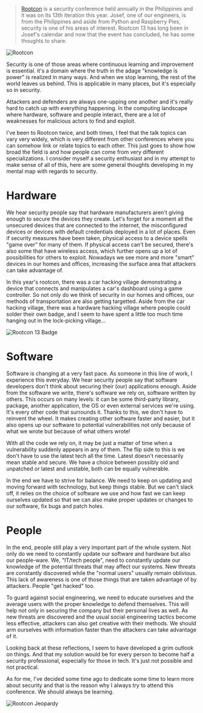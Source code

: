 > [Rootcon](https://www.rootcon.org) is a security conference held annually in the Philippines and it was on its 13th iteration this year. Josef, one of our engineers, is from the Philippines and aside from Python and Raspberry Pies, security is one of his areas of interest. Rootcon 13 has long been in Josef's calendar and now that the event has concluded, he has some thoughts to share.

![Rootcon]({filename}/images/rootcon/rootcon.JPG "Rootcon")

Security is one of those areas where continuous learning and improvement is essential. it's a domain where the truth in the adage "knowledge is power" is realized in many ways. And when we stop learning, the rest of the world leaves us behind. This is applicable in many places, but it's especially so in security.

Attackers and defenders are always one-upping one another and it's really hard to catch up with everything happening. In the computing landscape where hardware, software and people interact, there are a lot of weaknesses for malicious actors to find and exploit.

I've been to Rootcon twice, and both times, I feel that the talk topics can vary very widely, which is very different from other conferences where you can somehow link or relate topics to each other. This just goes to show how broad the field is and how people can come from very different specializations. I consider myself a security enthusiast and in my attempt to make sense of all of this, here are some general thoughts developing in my mental map with regards to security.

# Hardware

We hear security people say that hardware manufacturers aren't giving enough to secure the devices they create. Let's forget for a moment all the unsecured devices that are connected to the internet, the misconfigured devices or devices with default credentials deployed in a lot of places. Even if security measures have been taken, physical access to a device spells "game over" for many of them. If physical access can't be secured, there's also some that have wireless access, which further opens up a lot of possibilities for others to exploit. Nowadays we see more and more "smart" devices in our homes and offices, increasing the surface area that attackers can take advantage of.

In this year's rootcon, there was a car hacking village demonstrating a device that connects and manipulates a car's dashboard using a game controller. So not only do we think of security in our homes and offices, our methods of transportation are also getting targetted. Aside from the car hacking village, there was a hardware hacking village where people could solder their own badge, and I seem to have spent a little too much time hanging out in the lock-picking village...

![Rootcon 13 Badge]({filename}/images/rootcon_badge.JPG "Badges are a thing in security conferences. Here's the Rootcon 13 Badge!")

# Software

Software is changing at a very fast pace. As someone in this line of work, I experience this everyday. We hear security people say that software developers don't think about securing their (our) applications enough. Aside from the software we write, there's software we rely on, software written by others. This occurs on many levels: it can be some third-party library, package, another application, the OS or even external services we're using. It's every other code that surrounds it. Thanks to this, we don't have to reinvent the wheel. It makes creating other software faster and easier, but it also opens up our software to potential vulnerabilities not only because of what we wrote but because of what others wrote!

With all the code we rely on, it may be just a matter of time when a vulnerability suddenly appears in any of them. The flip side to this is we don't have to use the latest tech all the time. Latest doesn't necessarily mean stable and secure. We have a choice between possibly old and unpatched or latest and unstable, both can be equally vulnerable.

In the end we have to strive for balance. We need to keep on updating and moving forward with technology, but keep things stable. But we can't slack off, it relies on the choice of software we use and how fast we can keep ourselves updated so that we can also make proper updates or changes to our software, fix bugs and patch holes.


# People

In the end, people still play a very important part of the whole system. Not only do we need to constantly update our software and hardware but also our people-ware. We, "IT/tech people", need to constantly update our knowledge of the potential threats that may affect our systems. New threats are constantly discovered while the "normal users" usually remain oblivious. This lack of awareness is one of those things that are taken advantage of by attackers. People "get hacked" too.

To guard against social engineering, we need to educate ourselves and the average users with the proper knowledge to defend themselves. This will help not only in securing the company but their personal lives as well. As new threats are discovered and the usual social engineering tactics become less effective, attackers can also get creative with their methods. We should arm ourselves with information faster than the attackers can take advantage of it.

Looking back at these reflections, I seem to have developed a grim outlook on things. And that my solution would be for every person to become half a security professional, especially for those in tech. It's just not possible and not practical.

As for me, I've decided some time ago to dedicate some time to learn more about security and that is the reason why I always try to attend this conference. We should always be learning.

![Rootcon Jeopardy]({filename}/images/rootcon_jeopardy.JPG "Rootcon organizers and attendees know have to have fun. Here's a photo of the participants of after playing Rootcon Jeopardy.")
